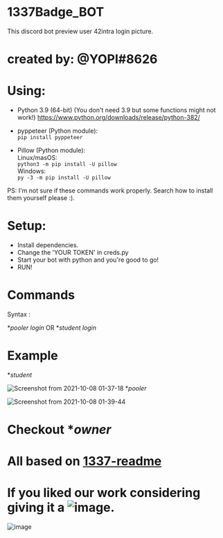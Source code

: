 # 1337Badge_BOT
This discord bot preview user 42intra login picture.
# created by: @YOPI#8626

# Using:
- Python 3.9 (64-bit) (You don't need 3.9 but some functions might not work!)
https://www.python.org/downloads/release/python-382/

- pyppeteer (Python module):<br />
`pip install pyppeteer`
- Pillow (Python module):<br />
Linux/masOS:<br />
`python3 -m pip install -U pillow`<br />
Windows:<br />
`py -3 -m pip install -U pillow`

PS: I'm not sure if these commands work properly. Search how to install them yourself please :).

# Setup:
- Install dependencies.
- Change the 'YOUR TOKEN' in creds.py
- Start your bot with python and you're good to go!
- RUN!
# Commands

Syntax : 

**pooler login*
OR
**student login*

# Example

**student*

![Screenshot from 2021-10-08 01-37-18](https://user-images.githubusercontent.com/49567393/136480513-35fcaaf9-f158-4f93-84af-ff967f10e586.png)
**pooler*

![Screenshot from 2021-10-08 01-39-44](https://user-images.githubusercontent.com/49567393/136480622-d9987594-118c-4bd1-8b64-b2b18578ea7a.png)

# Checkout **owner*
# All based on [1337-readme](https://1337-readme.vercel.app/)
# If you liked our work considering giving it a ![image](https://user-images.githubusercontent.com/49567393/134269471-c8a59e6e-b148-48d6-a9a2-d2e35a6f9bf1.png).
![image](https://user-images.githubusercontent.com/49567393/134269837-da35528d-9112-4542-ac3e-ac485df58ad6.png)
